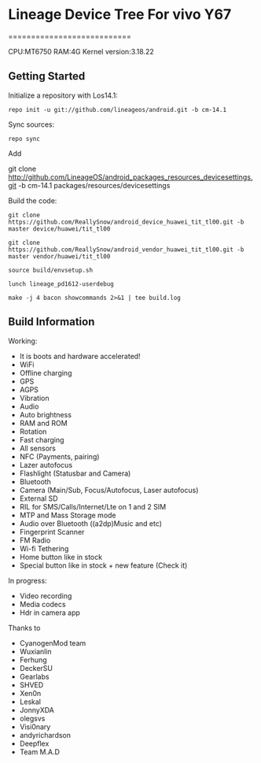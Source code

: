 # Lineage Device Tree For vivo Y67
===========================

CPU:MT6750
RAM:4G
Kernel version:3.18.22

Getting Started
---------------

Initialize a repository with Los14.1:

    repo init -u git://github.com/lineageos/android.git -b cm-14.1
    
Sync sources:    

    repo sync
    
Add 
  
   git clone http://github.com/LineageOS/android_packages_resources_devicesettings.git -b cm-14.1 packages/resources/devicesettings

Build the code:
    
    git clone https://github.com/ReallySnow/android_device_huawei_tit_tl00.git -b master device/huawei/tit_tl00
    
    git clone https://github.com/ReallySnow/android_vendor_huawei_tit_tl00.git -b master vendor/huawei/tit_tl00
    
    source build/envsetup.sh
    
    lunch lineage_pd1612-userdebug
    
    make -j 4 bacon showcommands 2>&1 | tee build.log
    
Build Information
-------------

Working:
 
 * It is boots and hardware accelerated!
 * WiFi
 * Offline charging
 * GPS
 * AGPS
 * Vibration
 * Audio
 * Auto brightness
 * RAM and ROM
 * Rotation
 * Fast charging
 * All sensors
 * NFC (Payments, pairing)
 * Lazer autofocus
 * Flashlight (Statusbar and Camera)
 * Bluetooth
 * Camera (Main/Sub, Focus/Autofocus, Laser autofocus)
 * External SD
 * RIL for SMS/Calls/Internet/Lte on 1 and 2 SIM
 * MTP and Mass Storage mode
 * Audio over Bluetooth ((a2dp)Music and etc)
 * Fingerprint Scanner
 * FM Radio
 * Wi-fi Tethering
 * Home button like in stock
 * Special button like in stock + new feature (Check it)

In progress:
 
 * Video recording
 * Media codecs
 * Hdr in camera app

Thanks to
 
 * CyanogenMod team
 * Wuxianlin
 * Ferhung
 * DeckerSU
 * Gearlabs
 * SHVED
 * Xen0n
 * Leskal
 * JonnyXDA
 * olegsvs
 * Visi0nary
 * andyrichardson
 * Deepflex 
 * Team M.A.D
